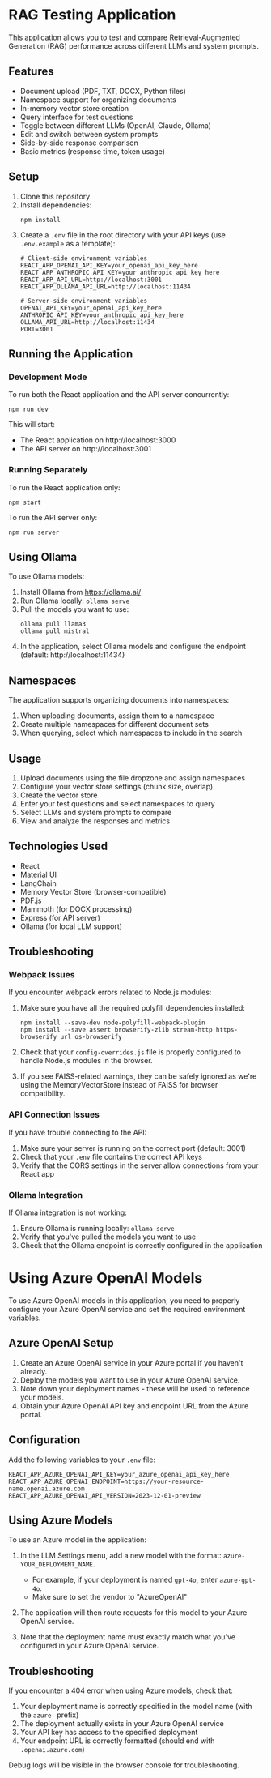 # RAG Testing Application

This application allows you to test and compare Retrieval-Augmented Generation (RAG) performance across different LLMs and system prompts.

## Features

- Document upload (PDF, TXT, DOCX, Python files)
- Namespace support for organizing documents
- In-memory vector store creation
- Query interface for test questions
- Toggle between different LLMs (OpenAI, Claude, Ollama)
- Edit and switch between system prompts
- Side-by-side response comparison
- Basic metrics (response time, token usage)

## Setup

1. Clone this repository
2. Install dependencies:
   ```
   npm install
   ```
3. Create a `.env` file in the root directory with your API keys (use `.env.example` as a template):
   ```
   # Client-side environment variables
   REACT_APP_OPENAI_API_KEY=your_openai_api_key_here
   REACT_APP_ANTHROPIC_API_KEY=your_anthropic_api_key_here
   REACT_APP_API_URL=http://localhost:3001
   REACT_APP_OLLAMA_API_URL=http://localhost:11434

   # Server-side environment variables
   OPENAI_API_KEY=your_openai_api_key_here
   ANTHROPIC_API_KEY=your_anthropic_api_key_here
   OLLAMA_API_URL=http://localhost:11434
   PORT=3001
   ```

## Running the Application

### Development Mode

To run both the React application and the API server concurrently:

```
npm run dev
```

This will start:
- The React application on http://localhost:3000
- The API server on http://localhost:3001

### Running Separately

To run the React application only:

```
npm start
```

To run the API server only:

```
npm run server
```

## Using Ollama

To use Ollama models:

1. Install Ollama from https://ollama.ai/
2. Run Ollama locally: `ollama serve`
3. Pull the models you want to use:
   ```
   ollama pull llama3
   ollama pull mistral
   ```
4. In the application, select Ollama models and configure the endpoint (default: http://localhost:11434)

## Namespaces

The application supports organizing documents into namespaces:

1. When uploading documents, assign them to a namespace
2. Create multiple namespaces for different document sets
3. When querying, select which namespaces to include in the search

## Usage

1. Upload documents using the file dropzone and assign namespaces
2. Configure your vector store settings (chunk size, overlap)
3. Create the vector store
4. Enter your test questions and select namespaces to query
5. Select LLMs and system prompts to compare
6. View and analyze the responses and metrics

## Technologies Used

- React
- Material UI
- LangChain
- Memory Vector Store (browser-compatible)
- PDF.js
- Mammoth (for DOCX processing)
- Express (for API server)
- Ollama (for local LLM support)

## Troubleshooting

### Webpack Issues

If you encounter webpack errors related to Node.js modules:

1. Make sure you have all the required polyfill dependencies installed:
   ```
   npm install --save-dev node-polyfill-webpack-plugin
   npm install --save assert browserify-zlib stream-http https-browserify url os-browserify
   ```

2. Check that your `config-overrides.js` file is properly configured to handle Node.js modules in the browser.

3. If you see FAISS-related warnings, they can be safely ignored as we're using the MemoryVectorStore instead of FAISS for browser compatibility.

### API Connection Issues

If you have trouble connecting to the API:

1. Make sure your server is running on the correct port (default: 3001)
2. Check that your `.env` file contains the correct API keys
3. Verify that the CORS settings in the server allow connections from your React app

### Ollama Integration

If Ollama integration is not working:

1. Ensure Ollama is running locally: `ollama serve`
2. Verify that you've pulled the models you want to use
3. Check that the Ollama endpoint is correctly configured in the application

# Using Azure OpenAI Models

To use Azure OpenAI models in this application, you need to properly configure your Azure OpenAI service and set the required environment variables.

## Azure OpenAI Setup

1. Create an Azure OpenAI service in your Azure portal if you haven't already.
2. Deploy the models you want to use in your Azure OpenAI service.
3. Note down your deployment names - these will be used to reference your models.
4. Obtain your Azure OpenAI API key and endpoint URL from the Azure portal.

## Configuration

Add the following variables to your `.env` file:

```
REACT_APP_AZURE_OPENAI_API_KEY=your_azure_openai_api_key_here
REACT_APP_AZURE_OPENAI_ENDPOINT=https://your-resource-name.openai.azure.com
REACT_APP_AZURE_OPENAI_API_VERSION=2023-12-01-preview
```

## Using Azure Models

To use an Azure model in the application:

1. In the LLM Settings menu, add a new model with the format: `azure-YOUR_DEPLOYMENT_NAME`.
   - For example, if your deployment is named `gpt-4o`, enter `azure-gpt-4o`.
   - Make sure to set the vendor to "AzureOpenAI"
   
2. The application will then route requests for this model to your Azure OpenAI service.

3. Note that the deployment name must exactly match what you've configured in your Azure OpenAI service.

## Troubleshooting

If you encounter a 404 error when using Azure models, check that:

1. Your deployment name is correctly specified in the model name (with the `azure-` prefix)
2. The deployment actually exists in your Azure OpenAI service
3. Your API key has access to the specified deployment
4. Your endpoint URL is correctly formatted (should end with `.openai.azure.com`)

Debug logs will be visible in the browser console for troubleshooting.